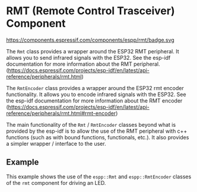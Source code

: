 # RMT (Remote Control Trasceiver) Component

https://components.espressif.com/components/espp/rmt/badge.svg

The `Rmt` class provides a wrapper around the ESP32 RMT peripheral. It allows
you to send infrared signals with the ESP32. See the esp-idf documentation for
more information about the RMT peripheral.
(https://docs.espressif.com/projects/esp-idf/en/latest/api-reference/peripherals/rmt.html)

The `RmtEncoder` class provides a wrapper around the ESP32 rmt encoder
functionality. It allows you to encode infrared signals with the ESP32. See the
esp-idf documentation for more information about the RMT encoder
(https://docs.espressif.com/projects/esp-idf/en/latest/api-reference/peripherals/rmt.html#rmt-encoder)

The main functionality of the `Rmt` / `RmtEncoder` classes beyond what is
provided by the esp-idf is to allow the use of the RMT peripheral with c++
functions (such as with bound functions, functionals, etc.). It also provides a
simpler wrapper / interface to the user.

## Example

This example shows the use of the `espp::Rmt` and `espp::RmtEncoder` classes of
the `rmt` component for driving an LED.
